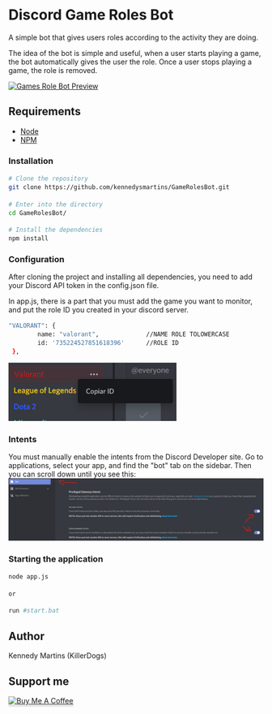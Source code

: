 # Discord Game Roles Bot

A simple bot that gives users roles according to the activity they are doing.

The idea of the bot is simple and useful, when a user starts playing a game, the bot automatically gives the user the role. Once a user stops playing a game, the role is removed.

<a href="https://i.imgur.com/VpkfmWl.gif"><img src="https://i.imgur.com/VpkfmWl.gif" title="Games Role Bot Preview"/></a>




## Requirements

- [Node](https://nodejs.org/en/)
- [NPM](https://www.npmjs.com/)

### Installation

```bash
# Clone the repository
git clone https://github.com/kennedysmartins/GameRolesBot.git

# Enter into the directory
cd GameRolesBot/

# Install the dependencies
npm install
```

### Configuration



After cloning the project and installing all dependencies, you need to add your Discord API token in the config.json file.

In app.js, there is a part that you must add the game you want to monitor, and put the role ID you created in your discord server.

```bash
"VALORANT": {
        name: "valorant",             //NAME ROLE TOLOWERCASE
        id: '735224527851618396'      //ROLE ID
 },
 ```
 ![alt text](https://github.com/KillerDogs/images/blob/master/copyid.png?raw=true)
 
 ### Intents
 You must manually enable the intents from the Discord Developer site. Go to applications, select your app, and find the "bot" tab on the sidebar. Then you can scroll down until you see this:
 ![alt text](https://github.com/KillerDogs/images/blob/master/botcheck.png?raw=true)
 

### Starting the application

```bash
node app.js

or

run #start.bat
```

## Author

Kennedy Martins
(KillerDogs)

## Support me

<a href="https://www.buymeacoffee.com/kennedymartins" target="_blank"><img src="https://www.buymeacoffee.com/assets/img/custom_images/orange_img.png" alt="Buy Me A Coffee" style="height: 41px !important;width: 174px !important;box-shadow: 0px 3px 2px 0px rgba(190, 190, 190, 0.5) !important;-webkit-box-shadow: 0px 3px 2px 0px rgba(190, 190, 190, 0.5) !important;" ></a>

